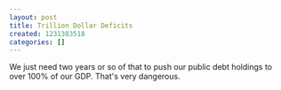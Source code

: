 ```yaml
---
layout: post
title: Trillion Dollar Deficits
created: 1231383518
categories: []
---
```

We just need two years or so of that to push our public debt holdings to over 100% of our GDP. That's very dangerous.
